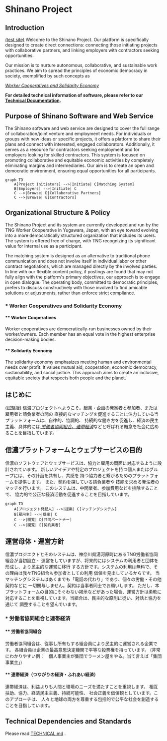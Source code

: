 # Shinano Project

## Introduction

[(test site)](http://tng.coop/shinano) Welcome to the Shinano Project. 
Our platform is specifically designed to create direct connections: connecting those initiating projects with collaborative partners, and linking employers with contractors seeking opportunities.

Our mission is to nurture autonomous, collaborative, and sustainable work practices. We aim to spread the principles of economic democracy in society, exemplified by such concepts as

[ *Worker Cooperatives and Solidarity Economy*](#-worker-cooperatives-and-solidarity-economy)

**For detailed technical information of software, please refer to our [Technical Documentation](TECHNICAL.md).**

## Purpose of Shinano Software and Web Service

The Shinano software and web service are designed to cover the full range of
collaboration/joint venture and employment needs.
For individuals or groups with new ideas or
specific projects, it offers a platform to share their plans and connect with
interested, engaged collaborators. Additionally, it serves as a resource for
contractors seeking employment and for employers looking for skilled
contractors. This system is focused on promoting collaborative and equitable
economic activities by completely eliminating margins and intermediaries. Our
aim is to create an open and democratic environment, ensuring equal
opportunities for all participants.

```mermaid
graph TD
    A[Project Initiators] -->|Initiate| C[Matching System]
    B[Employers] -->|Initiate| C
    C -->|Browse| D[Collaborative Partners]
    C -->|Browse| E[Contractors]

```

## Organizational Structure & Policy

The Shinano Project and its system are currently developed and run by the
TNG Worker Cooperative in Yugawara, Japan, with an eye toward evolving into a
more democratically structured organization that includes its users.
The system is offered free of charge, with TNG recognizing its
significant value for internal use as a participant.

The matching system is designed as an alternative to traditional phone
communication and does not involve itself in individual labor or other contract
negotiations, which are managed directly by the involved parties. In line with
our flexible content policy, if postings are found that may not fully align with
the platform's primary objectives, our approach is to engage in open dialogue.
The operating body, committed to democratic principles, prefers to discuss
constructively with those involved to find amicable solutions or adjustments,
rather than enforce strict compliance.

### * Worker Cooperatives and Solidarity Economy

#### ** Worker Cooperatives

Worker cooperatives are democratically-run businesses owned by their worker/owners.
Each member has an equal vote in the highest enterprise decision-making bodies.

#### ** Solidarity Economy

The solidarity economy emphasizes meeting human and environmental needs over profit.
It values mutual aid, cooperation, economic democracy, sustainability, and social justice.
This approach aims to create an inclusive, equitable society that respects both people and the planet.

## はじめに
[(試験版)](http://tng.coop/shinano)
信濃プロジェクトへようこそ。起業・企画の発案者と参加者、または雇用者と請負業者の間の
直接的なマッチングを促進することに注力している当プラットフォームは、自律的、協調的、
持続的な働き方を促進し、経済の民主主義、具体的には[ *労働者協同組合、連帯経済*](#-労働者協同組合と連帯経済)などと呼ばれる概念を社会に広めることを目指しています。

## 信濃プラットフォームとウェブサービスの目的

信濃のソフトウェアとウェブサービスは、協力と雇用の両面に対応するように設計されています。
新しいアイデアや特定のプロジェクトを持つ個人またはグループには、その計画を共有し、共感を
持つ協力者と繋がるためのプラットフォームを提供します。
また、契約を探している請負業者や
技能を求める発注者のマッチを行います。
このシステムは、中間業者、参加費用などを排除することで、
協力的で公正な経済活動を促進することを目指しています。

```mermaid
graph TD
    A[プロジェクト発起人] -->|提案| C[マッチングシステム]
    B[雇用主] -->|提案| C
    C -->|閲覧| D[共同パートナー]
    C -->|閲覧| E[契約業者]
```

## 運営母体・運営方針

信濃プロジエクトとそのシステムは、神奈川県湯河原町にあるTNG労働者協同組合が当初設立・
運営をしていますが、将来的にはシステムの利用者と団体を形成し、より民主的な運営に移行
する方針です。システムの利用は無料で、その理由は我々TNG組合も参加者としての利用
価値を見出しているからです。
当マッチングシステムはあくまでも「電話の代わり」であり、個々の労働・その他契約などに
一切関与しません。契約は当事者同士でお願いします。
ただし、本プラットフォームの目的にそぐわない掲示などがあった場合、運営方針は柔軟に
対応することを重視しています。当組合は、民主的な原則に従い、対話と協力を通じて
調整することを望んでいます。

### * 労働者協同組合と連帯経済

#### ** 労働者協同組合

労働者協同組合は、従事し所有もする組合員により民主的に運営される企業です。
各組合員は企業の最高意思決定機関で平等な投票権を持っています。
(非常にわかりやすい例：　個人事業主が集団でラーメン屋をやる。当て言えば「集団事業主」)

#### ** 連帯経済（つながりの経済・ふれあい経済）

連帯経済は、利益よりも人間と環境のニーズを満たすことを重視します。
相互扶助、協力、経済民主主義、持続可能性、
社会正義を価値観としています。このアプローチは、
人々と地球の両方を尊重する包括的で公平な社会を創造することを目指しています。

## Technical Dependencies and Standards

Please read [TECHNICAL.md](./TECHNICAL.md) .


